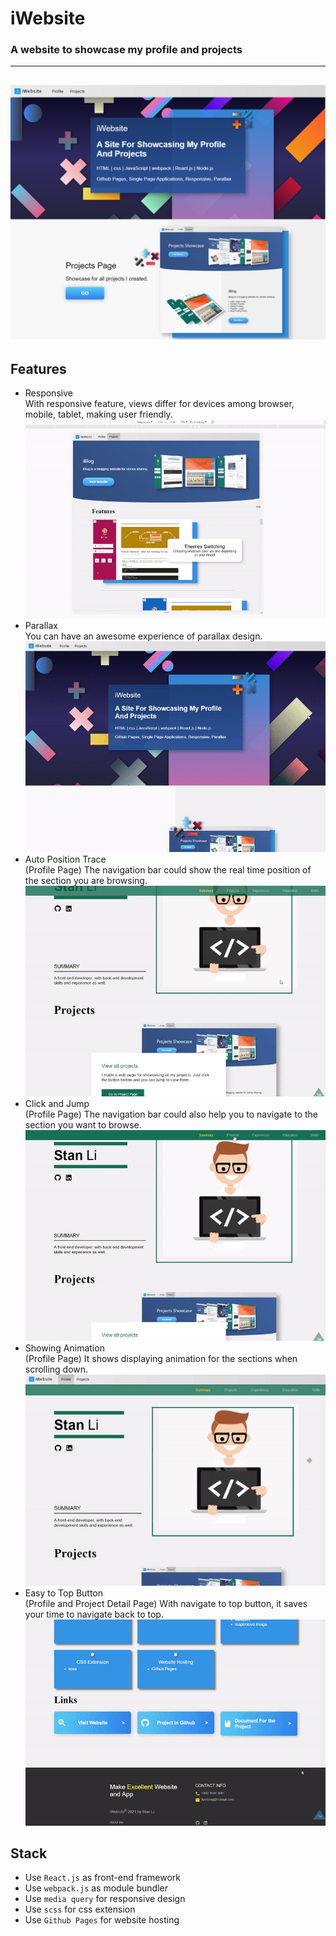 # iWebsite
### A website to showcase my profile and projects
---

## <center>[![iWebsite](src/assets/file/image/iwebsite-home.png)](https://www.lipohong.site "Live Demo")</center>

## Features
- Responsive  
  With responsive feature, views differ for devices among browser, mobile, tablet, making user friendly.  
  <img src="src/assets/file/image/responsive2.gif" alt="responsive" />  
- Parallax  
  You can have an awesome experience of parallax design.  
  <img src="src/assets/file/image/parallax.gif" alt="Parallax" />  
- Auto Position Trace  
  (Profile Page) The navigation bar could show the real time position of the section you are browsing.  
  <img src="src/assets/file/image/autoTracingNavBar.gif" alt="Auto Position Trace" />  
- Click and Jump  
  (Profile Page) The navigation bar could also help you to navigate to the section you want to browse.  
  <img src="src/assets/file/image/positioningNavBar.gif" alt="Click and Jump" />  
- Showing Animation  
  (Profile Page) It shows displaying animation for the sections when scrolling down.  
  <img src="src/assets/file/image/animation.gif" alt="Showing Animation" />  
- Easy to Top Button  
  (Profile and Project Detail Page) With navigate to top button, it saves your time to navigate back to top.  
  <img src="src/assets/file/image/navToTopButton.gif" alt="Easy to Top Button" />  

## Stack
- Use `React.js` as front-end framework
- Use `webpack.js` as module bundler
- Use `media query` for responsive design
- Use `scss` for css extension
- Use `Github Pages` for website hosting